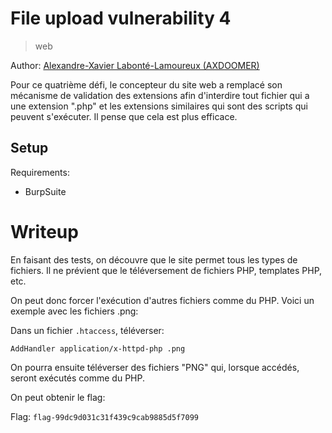 # File upload vulnerability 4

> web

Author: [Alexandre-Xavier Labonté-Lamoureux (AXDOOMER)](https://github.com/axdoomer)

Pour ce quatrième défi, le concepteur du site web a remplacé son mécanisme de validation des extensions afin d'interdire tout fichier qui a une extension ".php" et les extensions similaires qui sont des scripts qui peuvent s'exécuter. Il pense que cela est plus efficace.

## Setup

Requirements:
- BurpSuite

# Writeup

En faisant des tests, on découvre que le site permet tous les types de fichiers. Il ne prévient que le téléversement de fichiers PHP, templates PHP, etc.

On peut donc forcer l'exécution d'autres fichiers comme du PHP. Voici un exemple avec les fichiers .png: 

Dans un fichier `.htaccess`, téléverser: 
```
AddHandler application/x-httpd-php .png
```

On pourra ensuite téléverser des fichiers "PNG" qui, lorsque accédés, seront exécutés comme du PHP. 

On peut obtenir le flag:

Flag: `flag-99dc9d031c31f439c9cab9885d5f7099`
